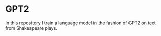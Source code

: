 # GPT2

In this repository I train a language model in the fashion of GPT2 on text from Shakespeare plays.